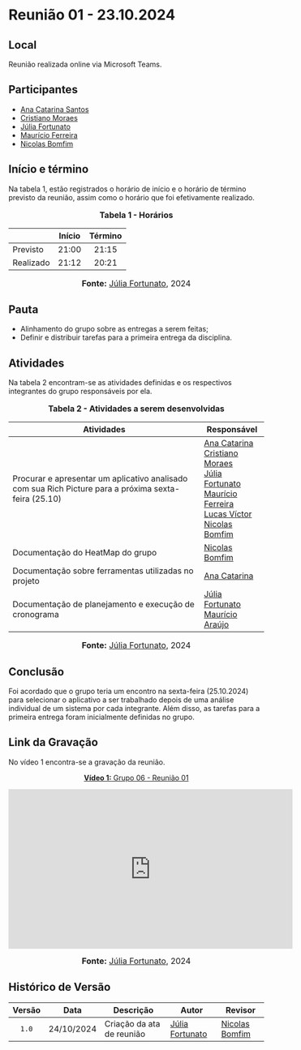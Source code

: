 # Reunião 01 - 23.10.2024

## Local

Reunião realizada online via Microsoft Teams.

## Participantes

* [Ana Catarina Santos](http://github.com/an4catarina)
* [Cristiano Moraes](http://github.com/CristianoMoraiss)
* [Júlia Fortunato](http://github.com/julia-fortunato)
* [Maurício Ferreira](https://github.com/mauricio-araujoo)
* [Nicolas Bomfim](http://github.com/nickgehjk)

## Início e término

Na tabela 1, estão registrados o horário de início e o horário de término previsto da reunião, assim como o horário que foi efetivamente realizado.

<div align="center">
  <font size="3"><p style="text-align: center"><b>Tabela 1 - Horários</b></p></font>
</div>

|               | Início   | Término   |
| ------------- | :--------------: | :---------------: |
| Previsto      |      21:00       |      21:15        |
| Realizado     |      21:12       |      20:21        |

<div align="center">
  <font size="3"><p style="text-align: center;"><b>Fonte:</b> <a href="https://github.com/julia-fortunato">Júlia Fortunato</a>, 2024</p></font>
</div>


## Pauta

* Alinhamento do grupo sobre as entregas a serem feitas;
* Definir e distribuir tarefas para a primeira entrega da disciplina.

## Atividades

Na tabela 2 encontram-se as atividades definidas e os respectivos integrantes do grupo responsáveis por ela.

<div align="center">
<font size="3"><p style="text-align: center"><b>Tabela 2 - Atividades a serem desenvolvidas</b></p></font>

<table>
  <thead>
    <tr>
      <th>Atividades</th>
      <th>Responsável</th>
    </tr>
  </thead>
  <tbody>
    <tr>
      <td>
        Procurar e apresentar um aplicativo analisado com sua Rich Picture para a próxima sexta-feira (25.10)
      </td>
      <td>
        <a href="http://github.com/an4catarina">Ana Catarina</a><br>
        <a href="http://github.com/CristianoMoraiss">Cristiano Moraes</a><br>
        <a href="https://github.com/julia-fortunato">Júlia Fortunato</a><br>
        <a href="https://github.com/mauricio-araujoo">Maurício Ferreira</a><br>
        <a href="https://github.com/Lucas13032003">Lucas Víctor</a><br>
        <a href="http://github.com/nickgehjk">Nicolas Bomfim</a><br>
      </td>
    </tr>
     <tr>
        <td>
          Documentação do HeatMap do grupo
        </td>
        <td>
          <a href="https://github.com/nickgehjk">Nicolas Bomfim</a>
        </td>
      </tr>
       <tr>
        <td>
          Documentação sobre ferramentas utilizadas no projeto 
        </td>
        <td>
          <a href="https://github.com/an4catarina">Ana Catarina</a>
        </td>
      </tr>
      <tr>
        <td>
          Documentação de planejamento e execução de cronograma
        </td>
        <td>
          <a href="https://github.com/julia-fortunato">Júlia Fortunato</a><br>
            <a href="https://github.com/mauricio-araujoo">Maurício Araújo</a>
        </td>
      </tr>
  </tbody>
</table>



<font size="3"><p style="text-align: center"><b>Fonte:</b> <a href="https://github.com/julia-fortunato">Júlia Fortunato</a>, 2024</p></font>
</div>

## Conclusão

Foi acordado que o grupo teria um encontro na sexta-feira (25.10.2024) para selecionar o aplicativo a ser trabalhado depois de uma análise individual de um sistema por cada integrante. Além disso, as tarefas para a primeira entrega foram inicialmente definidas no grupo.

## Link da Gravação

No vídeo 1 encontra-se a gravação da reunião.

<div align="center">
<p style="text-align: center"><a href="https://youtu.be/HunRQwk_yPU?si=IG4jmPoOEdmulK8b" target="blanket"><b>Vídeo 1:</b> Grupo 06 - Reunião 01</a></p>

<iframe width="560" height="315" src="https://www.youtube.com/embed/HunRQwk_yPU?si=MCGv3R0oIJTMi5vb" title="Apresentação 1" frameborder="0" allow="accelerometer; autoplay; clipboard-write; encrypted-media; gyroscope; picture-in-picture; web-share" allowfullscreen></iframe>

<font size="3"><p style="text-align: center"><b>Fonte:</b> <a href="https://github.com/julia-fortunato">Júlia Fortunato</a>, 2024</p></font>
</div >


## Histórico de Versão

| Versão | Data | Descrição | Autor | Revisor |
| :----: | ---- | --------- | ----- | ------- |
| `1.0`  | 24/10/2024 | Criação da ata de reunião | [Júlia Fortunato](https://github.com/julia-fortunato) | [Nicolas Bomfim](https://github.com/nickgehjk) |